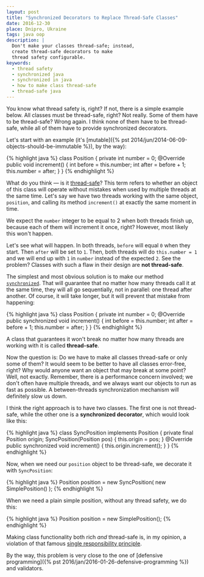 ```yaml
---
layout: post
title: "Synchronized Decorators to Replace Thread-Safe Classes"
date: 2016-12-30
place: Dnipro, Ukraine
tags: java oop
description: |
  Don't make your classes thread-safe; instead,
  create thread-safe decorators to make
  thread safety configurable.
keywords:
  - thread safety
  - synchronized java
  - synchronized in java
  - how to make class thread-safe
  - thread-safe java
---
```


You know what thread safety is, right? If not, there is a simple example
below. All classes must be thread-safe, right? Not really. Some of them
have to be thread-safe? Wrong again. I think none of them have to
be thread-safe, while all of them have to provide synchronized decorators.

<!--more-->

Let's start with an example (it's
[mutable]({% pst 2014/jun/2014-06-09-objects-should-be-immutable %}), by the way):

{% highlight java %}
class Position {
  private int number = 0;
  @Override
  public void increment() {
    int before = this.number;
    int after = before + 1;
    this.number = after;
  }
}
{% endhighlight %}

What do you think &mdash; is it [thread-safe](https://en.wikipedia.org/wiki/Thread_safety)?
This term refers to whether
an object of this class will operate without mistakes when used by multiple
threads at the same time. Let's say we have two threads working with
the same object, `position`, and calling its method `increment()` at
exactly the same moment in time.

We expect the `number` integer to be equal to 2 when both threads
finish up, because each of them will increment it once, right?
However, most likely this won't happen.

Let's see what will happen. In both threads, `before`
will equal `0` when they start. Then `after` will be set to `1`. Then, both threads
will do `this.number = 1` and we will end up with `1` in `number` instead
of the expected `2`. See the problem? Classes with such a flaw in their
design are **not thread-safe**.

The simplest and most obvious solution is to make our method
[`synchronized`](https://docs.oracle.com/javase/tutorial/essential/concurrency/syncmeth.html).
That will guarantee that no matter how many threads call it
at the same time, they will all go sequentially, not in parallel: one
thread after another. Of course, it will take longer, but it will prevent
that mistake from happening:

{% highlight java %}
class Position {
  private int number = 0;
  @Override
  public synchronized void increment() {
    int before = this.number;
    int after = before + 1;
    this.number = after;
  }
}
{% endhighlight %}

A class that guarantees it won't break no matter how many threads
are working with it is called **thread-safe**.

Now the question is: Do we have to make all classes
thread-safe or only some of them? It would seem to be better to have all
classes error-free, right? Why would anyone want an object
that may break at some point? Well, not exactly. Remember, there is
a performance concern involved; we don't often have multiple
threads, and we always want our objects to run as fast as possible.
A between-threads synchronization mechanism will definitely slow us down.

I think the right approach is to have two classes. The first one
is not thread-safe, while the other one is a **synchronized decorator**,
which would look like this:

{% highlight java %}
class SyncPosition implements Position {
  private final Position origin;
  SyncPosition(Position pos) {
    this.origin = pos;
  }
  @Override
  public synchronized void increment() {
    this.origin.increment();
  }
}
{% endhighlight %}

Now, when we need our `position` object to be thread-safe, we decorate
it with `SyncPosition`:

{% highlight java %}
Position position = new SyncPosition(
  new SimplePosition()
);
{% endhighlight %}

When we need a plain simple position, without any thread safety, we do this:

{% highlight java %}
Position position = new SimplePosition();
{% endhighlight %}

Making class functionality both rich _and_ thread-safe is, in my opinion,
a violation of that famous
[single responsibility principle](https://en.wikipedia.org/wiki/Single_responsibility_principle).

By the way, this problem is very close to the one of
[defensive programming]({% pst 2016/jan/2016-01-26-defensive-programming %})
and validators.

